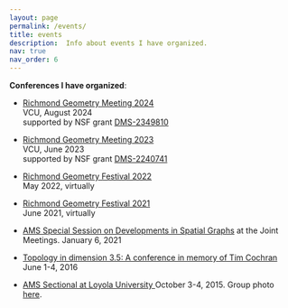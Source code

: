 ```yaml
---
layout: page
permalink: /events/
title: events
description:  Info about events I have organized.
nav: true
nav_order: 6
---
```


<b>Conferences I have organized</b>:

- <a href='https://geometryvcu.github.io/rgm2024/'>Richmond Geometry Meeting 2024</a><br/>
  VCU, August 2024<br/>
  supported by NSF grant <a href='https://www.nsf.gov/awardsearch/showAward?AWD_ID=2349810'>DMS-2349810</a>
  
- <a href='https://geometryvcu.github.io/rgm2023/'>Richmond Geometry Meeting 2023</a><br/>
  VCU, June 2023<br/>
  supported by NSF grant <a href='https://www.nsf.gov/awardsearch/showAward?AWD_ID=2240741'>DMS-2240741</a>

- <a href='https://geometryvcu.github.io/rgm2022/'>Richmond Geometry Festival 2022</a><br/>
  May 2022, virtually
    
- <a href='https://geometryvcu.github.io/rgm2021/'>Richmond Geometry Festival 2021</a><br/> 
June 2021, virtually  
  
- <a href="http://jointmathematicsmeetings.org/meetings/national/jmm2021/2247_program_ss28.html#title">AMS Special Session on Developments in Spatial Graphs</a> at the Joint Meetings.
January 6, 2021

- <a href="http://math.rice.edu/NewsEvents/Conferences/TopologyConference2016/index.html">Topology in dimension 3.5: A conference in memory of Tim Cochran</a>
 June 1-4, 2016

- <a href="http://www.ams.org/meetings/sectional/2219_program_ss14.html#title">AMS Sectional at Loyola University </a>
October 3-4, 2015. Group photo <a href="ams.html"> here</a>.
